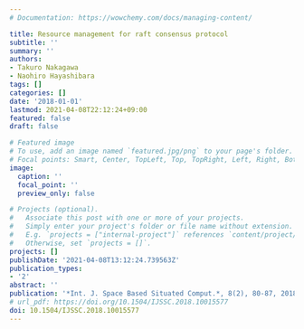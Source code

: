 ```yaml
---
# Documentation: https://wowchemy.com/docs/managing-content/

title: Resource management for raft consensus protocol
subtitle: ''
summary: ''
authors:
- Takuro Nakagawa
- Naohiro Hayashibara
tags: []
categories: []
date: '2018-01-01'
lastmod: 2021-04-08T22:12:24+09:00
featured: false
draft: false

# Featured image
# To use, add an image named `featured.jpg/png` to your page's folder.
# Focal points: Smart, Center, TopLeft, Top, TopRight, Left, Right, BottomLeft, Bottom, BottomRight.
image:
  caption: ''
  focal_point: ''
  preview_only: false

# Projects (optional).
#   Associate this post with one or more of your projects.
#   Simply enter your project's folder or file name without extension.
#   E.g. `projects = ["internal-project"]` references `content/project/deep-learning/index.md`.
#   Otherwise, set `projects = []`.
projects: []
publishDate: '2021-04-08T13:12:24.739563Z'
publication_types:
- '2'
abstract: ''
publication: '*Int. J. Space Based Situated Comput.*, 8(2), 80-87, 2018'
# url_pdf: https://doi.org/10.1504/IJSSC.2018.10015577
doi: 10.1504/IJSSC.2018.10015577
---
```

